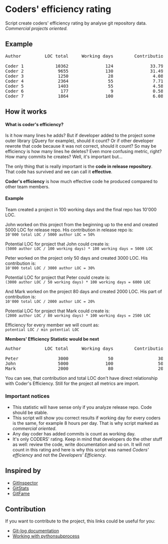 # Coders' efficiency rating

Script create coders' efficiency rating by analyse git repository data.<br/> 
*Commercial projects oriented.*

## Example

<pre>
Author         LOC total     Working days        Contribution     Efficiency

Coder 1            10362              124              33.79%            4.5
Coder 2             9655              130              31.49%            4.0
Coder 3             1250               28               4.08%            2.4
Coder 4             2364               55               7.71%            2.3
Coder 5             1403               55               4.58%            1.4
Coder 6              177                9               0.58%            1.1
Coder 7             1864              100               6.08%            1.0
</pre>


## How it works

#### What is coder's efficiency?
 
Is it how many lines he adds? But if developer added to the project some outer library (jQuery for example), should it count? Or if other developer rewrote that code because it was not correct, should it count? So may be efficiency is how many lines he deletes? Even more confusing metric, right? How many commits he creates? Well, it's important but...
 
The only thing that is really important is the **сode in release repository**.
That code has survived and we can call it **effective**.

**Coder's efficiency** is how much effective code he produced compared to other team members.

 
#### Example
 
Team created a project in 100 working days and the final repo has 10'000 LOC. 
 
John worked on this project from the beginning up to the end and created 5000 LOC for release repo. His contribution in release repo is:<br/>
```10'000 total LOC / 5000 author LOC = 50%```

Potential LOC for project that John could create is:<br/>
```(5000 author LOC / 100 working days) * 100 working days = 5000 LOC```

Peter worked on the project only 50 days and created 3000 LOC. His contribution is:<br/>
```10'000 total LOC / 3000 author LOC = 30%```

Potential LOC for project that Peter could create is:<br/>
```(3000 author LOC / 50 working days) * 100 working days = 6000 LOC```

And Mark worked on the project 80 days and created 2000 LOC. His part of contribution is:<br/>
```10'000 total LOC / 2000 author LOC = 20%```

Potential LOC for project that Mark could create is:<br/>
```(2000 author LOC / 80 working days) * 100 working days = 2500 LOC```


Efficiency for every member we will count as:<br/>
```potential LOC / min potential LOC```

 
**Members' Efficiency Statistic would be next**

<pre>
Author         LOC total     Working days        Contribution     Efficiency

Peter               3000               50                 30%            2.4
John                5000              100                 50%            2.0
Mark                2000               80                 20%            1.0
</pre>


You can see, that contribution and total LOC don't have direct relationship with Coder's Efficiency.
Still for the project all metrics are import.
 

### Important notices
 
* This statistic will have sense only if you analyze release repo. Code should be stable.
* This script will show you correct results if working day for every coders is the same, for example 8&nbsp;hours per day. That is why script marked as *commercial oriented*. 
* Any day coder has added commits is count as working day.
* It's only CODERS' rating. Keep in mind that developers do the other stuff as well: review the code, write documentation and so on. It will not count in this rating and here is why this script was named *Coders' efficiency* and not the *Developers' Efficiency*.



## Inspired by

* [GitInspector](https://code.google.com/p/gitinspector/)
* [GitStats](http://gitstats.sourceforge.net/)
* [GitFame](https://github.com/oleander/git-fame-rb)


## Contribution

If you want to contribute to the project, this links could be useful for you:

* [Git-log documentation](http://git-scm.com/docs/git-log)
* [Working with pythonsubprocess](http://jimmyg.org/blog/2009/working-with-python-subprocess.html)
